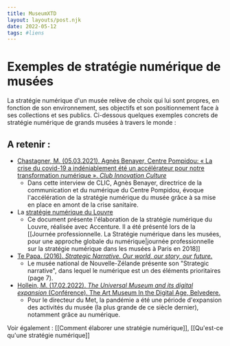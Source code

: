 ```yaml
---
title: MuseumXTD
layout: layouts/post.njk
date: 2022-05-12
tags: #liens
---
```

# Exemples de stratégie numérique de musées

La stratégie numérique d'un musée relève de choix qui lui sont propres, en fonction de son environnement, ses objectifs et son positionnement face à ses collections et ses publics. Ci-dessous quelques exemples concrets de stratégie numérique de grands musées à travers le monde : 

## A retenir : 
- [Chastagner, M. (05.03.2021). Agnès Benayer, Centre Pompidou: « La crise du covid-19 a indéniablement été un accélérateur pour notre transformation numérique ». *Club Innovation Culture*](http://www.club-innovation-culture.fr/itv-agnes-benayer-centre-pompidou-mars-2021/)
	- Dans cette interview de CLIC, Agnès Benayer, directrice de la communication et du numérique du Centre Pompidou, évoque l'accélération de la stratégie numérique du musée grâce à sa mise en place en amont de la crise sanitaire. 
- La [stratégie numérique du Louvre](https://www.culture.gouv.fr/Media/Thematiques/Musees/Colloques-Journees-d-etudes/Strategie-numerique-dans-les-musees/Presentation-de-Mme-Marion-Oechsli)
	- Ce document présente l'élaboration de la stratégie numérique du Louvre, réalisée avec Accenture. Il a été présenté lors de la [[Journée professionnelle. La Stratégie numérique dans les musées, pour une approche globale du numérique|journée professionnelle sur la stratégie numérique dans les musées à Paris en 2018]]
- [Te Papa. (2016). *Strategic Narrative. Our world, our story, our future.*](https://www.tepapa.govt.nz/sites/default/files/strategic_narrative.pdf)
	- Le musée national de Nouvelle-Zélande présente son "Strategic narrative", dans lequel le numérique est un des éléments prioritaires (page 7). 
- [Hollein, M. (17.02.2022). _The Universal Museum and its digital expansion_ (Conférence). The Art Museum In the Digital Age, Belvedere.](https://www.youtube.com/watch?v=ZlqJ41rUVas&list=PLdBMjT6e-IFlDUPJRs5JE6xiM8qQgLe3J&ab_channel=BelvedereMuseum)
	- Pour le directeur du Met, la pandémie a été une période d'expansion des activités du musée (la plus grande de ce siècle dernier), notamment grâce au numérique.


Voir également : [[Comment élaborer une stratégie numérique]], [[Qu'est-ce qu'une stratégie numérique]]